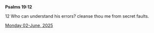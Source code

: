**Psalms 19:12**

12 Who can understand his errors? cleanse thou me from secret faults.

[Monday 02-June, 2025](https://getbible.net/kjv/Psalms/19/12)
